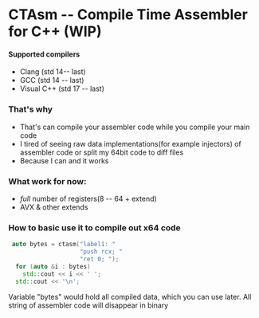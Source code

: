 
# CTAsm -- Compile Time Assembler for C++ (WIP)
#### Supported compilers
* Clang (std 14-- last)
* GCC (std 14 -- last) 
* Visual C++ (std 17 -- last)

### That's why
* That's can compile your assembler code while you compile your main code 
* I tired of seeing raw data implementations(for example injectors) of assembler code or split my 64bit code to diff files
* Because I can and it works

### What work for now:
* *full* number of registers(8 -- 64 + extend)
* AVX & other extends
### How to basic use it to compile out x64 code 
``` c++
 auto bytes = ctasm("label1: "
                    "push rcx; "
                    "ret 0; ");
  for (auto &i : bytes)
    std::cout << i << ' ';
  std::cout << '\n';
```
Variable "bytes" would hold all compiled data, which you can use later. 
All string of assembler code will disappear in binary
